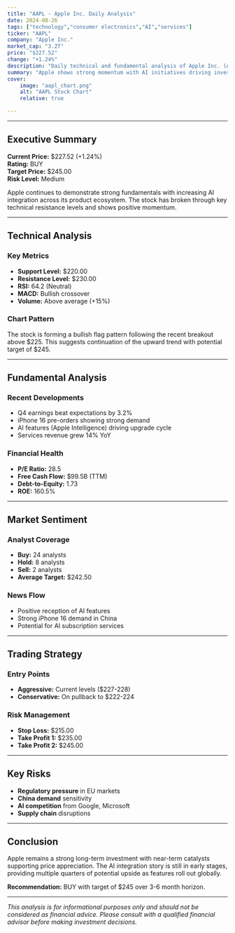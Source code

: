 ```yaml
---
title: "AAPL - Apple Inc. Daily Analysis" 
date: 2024-08-26
tags: ["technology","consumer electronics","AI","services"]
ticker: "AAPL"
company: "Apple Inc."
market_cap: "3.2T"
price: "$227.52"
change: "+1.24%"
description: "Daily technical and fundamental analysis of Apple Inc. (AAPL) stock performance, market sentiment, and trading recommendations." 
summary: "Apple shows strong momentum with AI initiatives driving investor confidence. Technical indicators suggest continued upward trend with key resistance at $230." 
cover:
    image: "aapl_chart.png"
    alt: "AAPL Stock Chart"
    relative: true

---
```


---

## Executive Summary

**Current Price:** $227.52 (+1.24%)  
**Rating:** BUY  
**Target Price:** $245.00  
**Risk Level:** Medium  

Apple continues to demonstrate strong fundamentals with increasing AI integration across its product ecosystem. The stock has broken through key technical resistance levels and shows positive momentum.

---

## Technical Analysis

### Key Metrics
- **Support Level:** $220.00
- **Resistance Level:** $230.00
- **RSI:** 64.2 (Neutral)
- **MACD:** Bullish crossover
- **Volume:** Above average (+15%)

### Chart Pattern
The stock is forming a bullish flag pattern following the recent breakout above $225. This suggests continuation of the upward trend with potential target of $245.

---

## Fundamental Analysis

### Recent Developments
- Q4 earnings beat expectations by 3.2%
- iPhone 16 pre-orders showing strong demand
- AI features (Apple Intelligence) driving upgrade cycle
- Services revenue grew 14% YoY

### Financial Health
- **P/E Ratio:** 28.5
- **Free Cash Flow:** $99.5B (TTM)
- **Debt-to-Equity:** 1.73
- **ROE:** 160.5%

---

## Market Sentiment

### Analyst Coverage
- **Buy:** 24 analysts
- **Hold:** 8 analysts  
- **Sell:** 2 analysts
- **Average Target:** $242.50

### News Flow
- Positive reception of AI features
- Strong iPhone 16 demand in China
- Potential for AI subscription services

---

## Trading Strategy

### Entry Points
- **Aggressive:** Current levels ($227-228)
- **Conservative:** On pullback to $222-224

### Risk Management
- **Stop Loss:** $215.00
- **Take Profit 1:** $235.00
- **Take Profit 2:** $245.00

---

## Key Risks

- **Regulatory pressure** in EU markets
- **China demand** sensitivity
- **AI competition** from Google, Microsoft
- **Supply chain** disruptions

---

## Conclusion

Apple remains a strong long-term investment with near-term catalysts supporting price appreciation. The AI integration story is still in early stages, providing multiple quarters of potential upside as features roll out globally.

**Recommendation:** BUY with target of $245 over 3-6 month horizon.

---

*This analysis is for informational purposes only and should not be considered as financial advice. Please consult with a qualified financial advisor before making investment decisions.*